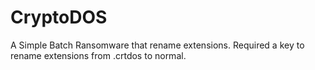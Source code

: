 # CryptoDOS
A Simple Batch Ransomware that rename extensions. Required a key to rename extensions from .crtdos to normal. 
